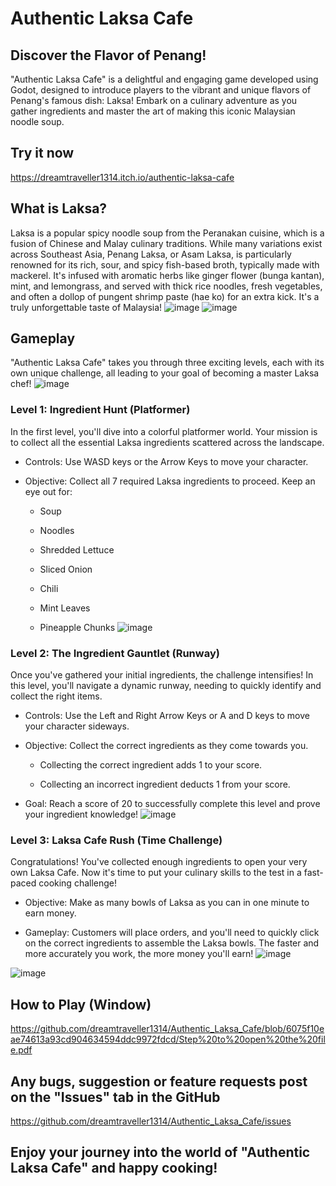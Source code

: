 # Authentic Laksa Cafe
## Discover the Flavor of Penang!
"Authentic Laksa Cafe" is a delightful and engaging game developed using Godot, designed to introduce players to the vibrant and unique flavors of Penang's famous dish: Laksa! Embark on a culinary adventure as you gather ingredients and master the art of making this iconic Malaysian noodle soup.

## Try it now
https://dreamtraveller1314.itch.io/authentic-laksa-cafe

## What is Laksa?
Laksa is a popular spicy noodle soup from the Peranakan cuisine, which is a fusion of Chinese and Malay culinary traditions. While many variations exist across Southeast Asia, Penang Laksa, or Asam Laksa, is particularly renowned for its rich, sour, and spicy fish-based broth, typically made with mackerel. It's infused with aromatic herbs like ginger flower (bunga kantan), mint, and lemongrass, and served with thick rice noodles, fresh vegetables, and often a dollop of pungent shrimp paste (hae ko) for an extra kick. It's a truly unforgettable taste of Malaysia!
![image](https://github.com/user-attachments/assets/43ceec12-ffcc-4990-bdfd-b0790d6470d5)
![image](https://github.com/user-attachments/assets/573c0c9d-1713-43cc-82da-01281e226ceb)

## Gameplay
"Authentic Laksa Cafe" takes you through three exciting levels, each with its own unique challenge, all leading to your goal of becoming a master Laksa chef!
![image](https://github.com/user-attachments/assets/bd0b3278-ea0c-4dc8-8a3c-6368502a6d71)

### Level 1: Ingredient Hunt (Platformer)
In the first level, you'll dive into a colorful platformer world. Your mission is to collect all the essential Laksa ingredients scattered across the landscape.

- Controls: Use WASD keys or the Arrow Keys to move your character.

- Objective: Collect all 7 required Laksa ingredients to proceed. Keep an eye out for:

  - Soup

  - Noodles

  - Shredded Lettuce

  - Sliced Onion

  - Chili

  - Mint Leaves

  - Pineapple Chunks
![image](https://github.com/user-attachments/assets/15ccd607-d891-4d4a-8502-b46fded6ef45)


### Level 2: The Ingredient Gauntlet (Runway)
Once you've gathered your initial ingredients, the challenge intensifies! In this level, you'll navigate a dynamic runway, needing to quickly identify and collect the right items.

- Controls: Use the Left and Right Arrow Keys or A and D keys to move your character sideways.

- Objective: Collect the correct ingredients as they come towards you.

  - Collecting the correct ingredient adds 1 to your score.

  - Collecting an incorrect ingredient deducts 1 from your score.

- Goal: Reach a score of 20 to successfully complete this level and prove your ingredient knowledge!
![image](https://github.com/user-attachments/assets/1f7a2490-b50b-490d-9f4d-c5b0b09822af)


### Level 3: Laksa Cafe Rush (Time Challenge)
Congratulations! You've collected enough ingredients to open your very own Laksa Cafe. Now it's time to put your culinary skills to the test in a fast-paced cooking challenge!

- Objective: Make as many bowls of Laksa as you can in one minute to earn money.

- Gameplay: Customers will place orders, and you'll need to quickly click on the correct ingredients to assemble the Laksa bowls. The faster and more accurately you work, the more money you'll earn!
![image](https://github.com/user-attachments/assets/c9cb085c-29a0-49c2-86c7-318c6ed7449f)

![image](https://github.com/user-attachments/assets/6f6e6ba9-f385-4cf5-b3dd-66d4d80d56cb)

## How to Play (Window)
https://github.com/dreamtraveller1314/Authentic_Laksa_Cafe/blob/6075f10eae74613a93cd904634594ddc9972fdcd/Step%20to%20open%20the%20file.pdf

## Any bugs, suggestion or feature requests post on the "Issues" tab in the GitHub
https://github.com/dreamtraveller1314/Authentic_Laksa_Cafe/issues

## Enjoy your journey into the world of "Authentic Laksa Cafe" and happy cooking!
